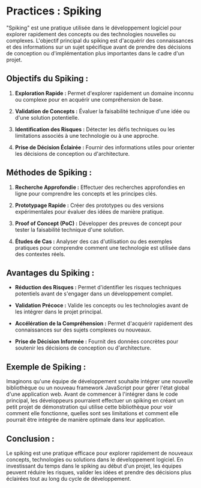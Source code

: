 # Practices : Spiking

"Spiking" est une pratique utilisée dans le développement logiciel pour explorer rapidement des concepts ou des technologies nouvelles ou complexes. L'objectif principal du spiking est d'acquérir des connaissances et des informations sur un sujet spécifique avant de prendre des décisions de conception ou d'implémentation plus importantes dans le cadre d'un projet.

## Objectifs du Spiking :

1. **Exploration Rapide :** Permet d'explorer rapidement un domaine inconnu ou complexe pour en acquérir une compréhension de base.

2. **Validation de Concepts :** Évaluer la faisabilité technique d'une idée ou d'une solution potentielle.

3. **Identification des Risques :** Détecter les défis techniques ou les limitations associés à une technologie ou à une approche.

4. **Prise de Décision Éclairée :** Fournir des informations utiles pour orienter les décisions de conception ou d'architecture.

## Méthodes de Spiking :

1. **Recherche Approfondie :** Effectuer des recherches approfondies en ligne pour comprendre les concepts et les principes clés.

2. **Prototypage Rapide :** Créer des prototypes ou des versions expérimentales pour évaluer des idées de manière pratique.

3. **Proof of Concept (PoC) :** Développer des preuves de concept pour tester la faisabilité technique d'une solution.

4. **Études de Cas :** Analyser des cas d'utilisation ou des exemples pratiques pour comprendre comment une technologie est utilisée dans des contextes réels.

## Avantages du Spiking :

- **Réduction des Risques :** Permet d'identifier les risques techniques potentiels avant de s'engager dans un développement complet.

- **Validation Précoce :** Valide les concepts ou les technologies avant de les intégrer dans le projet principal.

- **Accélération de la Compréhension :** Permet d'acquérir rapidement des connaissances sur des sujets complexes ou nouveaux.

- **Prise de Décision Informée :** Fournit des données concrètes pour soutenir les décisions de conception ou d'architecture.

## Exemple de Spiking :

Imaginons qu'une équipe de développement souhaite intégrer une nouvelle bibliothèque ou un nouveau framework JavaScript pour gérer l'état global d'une application web. Avant de commencer à l'intégrer dans le code principal, les développeurs pourraient effectuer un spiking en créant un petit projet de démonstration qui utilise cette bibliothèque pour voir comment elle fonctionne, quelles sont ses limitations et comment elle pourrait être intégrée de manière optimale dans leur application.

## Conclusion :

Le spiking est une pratique efficace pour explorer rapidement de nouveaux concepts, technologies ou solutions dans le développement logiciel. En investissant du temps dans le spiking au début d'un projet, les équipes peuvent réduire les risques, valider les idées et prendre des décisions plus éclairées tout au long du cycle de développement.
